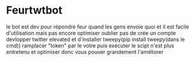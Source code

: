 # Feurtwtbot
le bot est dev pour répondre feur quand les gens envoie quoi et il est facile d'utilisation mais pas encore optimiser 
oublier pas de crée un compte devlopper twitter elevated et d'installer tweepy(pip install tweepy(dans le cmd))
ramplacer "token" par le votre puis exécuter le scipt n'est plus entretenu et optimiser donc vous pouver grandement l'améliorer 
